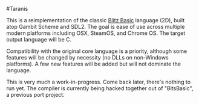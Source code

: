 
#Taranis

This is a reimplementation of the classic [Blitz Basic](https://github.com/blitz-research/blitzplus)
language (2D), built atop Gambit Scheme and SDL2. The goal is ease of use across
multiple modern platforms including OSX, SteamOS, and Chrome OS. The target output
language will be C.

Compatibility with the original core language is a priority, although some
features will be changed by necessity (no DLLs on non-Windows platforms). A few
new features will be added but will not dominate the language.

This is very much a work-in-progress. Come back later, there's nothing to run yet.
The compiler is currently being hacked together out of "BitsBasic", a previous port project.

